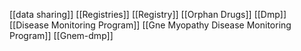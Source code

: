 [[data sharing]]
[[Registries]]
[[Registry]]
[[Orphan Drugs]]
[[Dmp]]
[[Disease Monitoring Program]]
[[Gne Myopathy Disease Monitoring Program]]
[[Gnem-dmp]]
